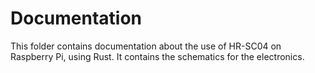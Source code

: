 # Documentation
This folder contains documentation about the use of HR-SC04 on Raspberry Pi, using Rust.
It contains the schematics for the electronics.
